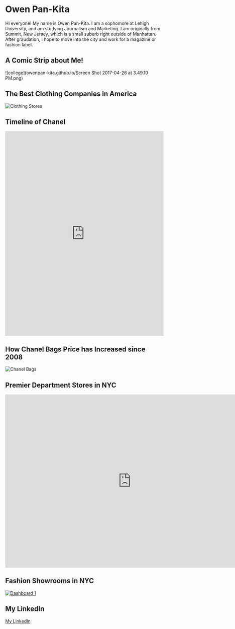 # Owen Pan-Kita

Hi everyone! My name is Owen Pan-Kita. I am a sophomore at Lehigh University, and am studying Journalism and Marketing. I am originally from Summit, New Jersey, which is a small suburb right outside of Manhattan. After graudation, I hope to move into the city and work for a magazine or fashion label.



## A Comic Strip about Me!

![college](owenpan-kita.github.io/Screen Shot 2017-04-26 at 3.49.10 PM.png)

## The Best Clothing Companies in America
![Clothing Stores](owenpan-kita.github.io/02.14.2019.png)

## Timeline of Chanel
<iframe src='https://cdn.knightlab.com/libs/timeline3/latest/embed/index.html?source=1QfKp1MOdoRBmw43Mj8FkqiAFsF8ZuQmvc_NVIsQbq7U&font=Default&lang=en&initial_zoom=2&height=650' width='100%' height='650' webkitallowfullscreen mozallowfullscreen allowfullscreen frameborder='0'></iframe>

## How Chanel Bags Price has Increased since 2008
![Chanel Bags](owenpan-kita.github.io/yay.png)

## Premier Department Stores in NYC
<iframe width="800" height="550" scrolling="no" frameborder="no" src="https://fusiontables.google.com/embedviz?q=select+col5+from+1AudmrmeWQ7EZjb7r9TONr2YebVPYWfDzyo4efCKF&amp;viz=MAP&amp;h=false&amp;lat=40.75790535097049&amp;lng=-73.978317&amp;t=1&amp;z=15&amp;l=col5&amp;y=2&amp;tmplt=3&amp;hml=TWO_COL_LAT_LNG"></iframe>

## Fashion Showrooms in NYC
<md>
<div class='tableauPlaceholder' id='viz1493838194592' style='position: relative'><noscript><a href='#'><img alt='Dashboard 1 ' src='https:&#47;&#47;public.tableau.com&#47;static&#47;images&#47;ny&#47;nycshowrooms102&#47;Dashboard1&#47;1_rss.png' style='border: none' /></a></noscript><object class='tableauViz'  style='display:none;'><param name='host_url' value='https%3A%2F%2Fpublic.tableau.com%2F' /> <param name='site_root' value='' /><param name='name' value='nycshowrooms102&#47;Dashboard1' /><param name='tabs' value='no' /><param name='toolbar' value='yes' /><param name='static_image' value='https:&#47;&#47;public.tableau.com&#47;static&#47;images&#47;ny&#47;nycshowrooms102&#47;Dashboard1&#47;1.png' /> <param name='animate_transition' value='yes' /><param name='display_static_image' value='yes' /><param name='display_spinner' value='yes' /><param name='display_overlay' value='yes' /><param name='display_count' value='yes' /></object></div>                <script type='text/javascript'>                    var divElement = document.getElementById('viz1493838194592');                    var vizElement = divElement.getElementsByTagName('object')[0];                    vizElement.style.minWidth='424px';vizElement.style.maxWidth='654px';vizElement.style.width='100%';vizElement.style.minHeight='629px';vizElement.style.maxHeight='929px';vizElement.style.height=(divElement.offsetWidth*0.75)+'px';                    var scriptElement = document.createElement('script');                    scriptElement.src = 'https://public.tableau.com/javascripts/api/viz_v1.js';                    vizElement.parentNode.insertBefore(scriptElement, vizElement);                </script>
</md>

## My LinkedIn
[My LinkedIn](https://www.linkedin.com/in/owen-caroline-pan-kita-9571a9128 "My LinkedIn")   
